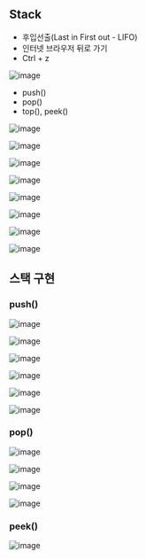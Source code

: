## Stack
- 후입선출(Last in First out - LIFO)
- 인터넷 브라우저 뒤로 가기
- Ctrl + z

![image](https://user-images.githubusercontent.com/67304980/137938919-666ddc24-498a-4985-971a-228643a5a825.png)

- push()
- pop()
- top(), peek()

![image](https://user-images.githubusercontent.com/67304980/137938998-31e0c869-9cf0-4163-a123-e57d718ff8dd.png)

![image](https://user-images.githubusercontent.com/67304980/137939031-8534cba4-7bb4-4efa-bfcd-1f135fe1c26b.png)

![image](https://user-images.githubusercontent.com/67304980/137939047-f5604dcd-fbf2-4ef4-ad70-e7f6b5758341.png)

![image](https://user-images.githubusercontent.com/67304980/137939073-c3a5ea8d-afab-4fe5-9b6a-f4029c882f49.png)

![image](https://user-images.githubusercontent.com/67304980/137939101-395474ed-f771-4b53-bf6b-c70d5165b411.png)

![image](https://user-images.githubusercontent.com/67304980/137939132-7b7f3183-9535-4124-b6f5-c6e75cf533bd.png)

![image](https://user-images.githubusercontent.com/67304980/137939157-f8e40d5d-d670-4408-9a7b-c28c583f841f.png)

![image](https://user-images.githubusercontent.com/67304980/137939184-0c4bdf76-16ea-4056-a054-8f82834a63b0.png)


## 스택 구현

### push()

![image](https://user-images.githubusercontent.com/67304980/137939307-cb0b9418-92e5-4229-9ae3-c1a706a862ee.png)

![image](https://user-images.githubusercontent.com/67304980/137939327-3e273d6d-685f-4f5d-b2b9-21d59eea9489.png)

![image](https://user-images.githubusercontent.com/67304980/137939349-844a0a7f-403d-4ac6-9607-9d882ea85c7e.png)

![image](https://user-images.githubusercontent.com/67304980/137939390-8fedc219-ea1d-4e7a-aca7-ed437c981261.png)

![image](https://user-images.githubusercontent.com/67304980/137939495-faa6815c-800a-4523-9c90-8812f4c9526a.png)

![image](https://user-images.githubusercontent.com/67304980/137939512-bc6927c2-97d0-4c1d-848e-b3ce774eca8f.png)


### pop()

![image](https://user-images.githubusercontent.com/67304980/137939574-0c8c345c-0813-4aff-bf0d-f63007607bf9.png)

![image](https://user-images.githubusercontent.com/67304980/137939616-47f2a87f-99c1-4a33-b967-beef75c9f4f2.png)

![image](https://user-images.githubusercontent.com/67304980/137939640-946c69b3-8902-41fe-83fb-4575968676a8.png)

![image](https://user-images.githubusercontent.com/67304980/137939666-b879292f-d9cb-4cb0-9434-82c9f01e6c48.png)

### peek()

![image](https://user-images.githubusercontent.com/67304980/137939757-961e21bf-99b3-4210-a809-df3272b5a9d8.png)



















